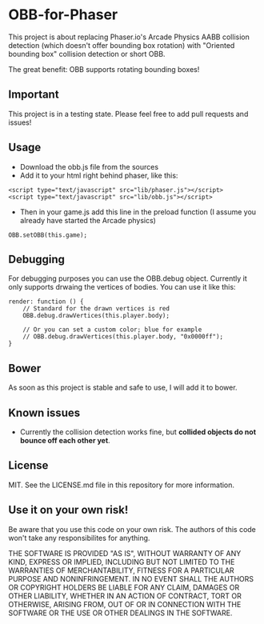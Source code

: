 # OBB-for-Phaser
This project is about replacing Phaser.io's Arcade Physics AABB collision detection (which doesn't offer bounding box rotation) with "Oriented bounding box" collision detection or short OBB.

The great benefit: OBB supports rotating bounding boxes!

## Important
This project is in a testing state. Please feel free to add pull requests and issues!

## Usage
- Download the obb.js file from the sources
- Add it to your html right behind phaser, like this:
```
<script type="text/javascript" src="lib/phaser.js"></script>
<script type="text/javascript" src="lib/obb.js"></script>
```
- Then in your game.js add this line in the preload function (I assume you already have started the Arcade physics)
```
OBB.setOBB(this.game);
```

## Debugging
For debugging purposes you can use the OBB.debug object. Currently it only supports drwaing the vertices of bodies.
You can use it like this:
```
render: function () {
    // Standard for the drawn vertices is red
    OBB.debug.drawVertices(this.player.body);
    
    // Or you can set a custom color; blue for example
    // OBB.debug.drawVertices(this.player.body, "0x0000ff");
}
```

## Bower
As soon as this project is stable and safe to use, I will add it to bower.

## Known issues
- Currently the collision detection works fine, but **collided objects do not bounce off each other yet**.

## License
MIT. See the LICENSE.md file in this repository for more information.

## Use it on your own risk!
Be aware that you use this code on your own risk. The authors of this code won't take any responsibilites for anything.

THE SOFTWARE IS PROVIDED "AS IS", WITHOUT WARRANTY OF ANY KIND, EXPRESS OR
IMPLIED, INCLUDING BUT NOT LIMITED TO THE WARRANTIES OF MERCHANTABILITY,
FITNESS FOR A PARTICULAR PURPOSE AND NONINFRINGEMENT. IN NO EVENT SHALL THE
AUTHORS OR COPYRIGHT HOLDERS BE LIABLE FOR ANY CLAIM, DAMAGES OR OTHER
LIABILITY, WHETHER IN AN ACTION OF CONTRACT, TORT OR OTHERWISE, ARISING FROM,
OUT OF OR IN CONNECTION WITH THE SOFTWARE OR THE USE OR OTHER DEALINGS IN THE
SOFTWARE.
